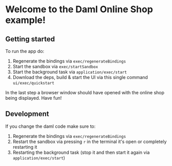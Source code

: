 # Welcome to the Daml Online Shop example!
## Getting started
To run the app do:
1. Regenerate the bindings via `exec/regenerateBindings`
1. Start the sandbox via `exec/startSandbox`
1. Start the background task via `application/exec/start`
1. Download the deps, build & start the UI via this single command `ui/exec/quickstart`

In the last step a browser window should have opened with the online shop being displayed.
Have fun!

## Development

If you change the daml code make sure to:
1. Regenerate the bindings via `exec/regenerateBindings`
1. Restart the sandbox via pressing `r` in the terminal it's open or completely restarting it
1. Restarting the background task (stop it and then start it again via `application/exec/start`)

